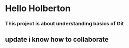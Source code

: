 # Hello Holberton
### This project is about understanding basics of Git
## update i know how to collaborate
